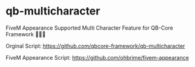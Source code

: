 # qb-multicharacter
FiveM Appearance Supported Multi Character Feature for QB-Core Framework :people_holding_hands:

Orginal Script: https://github.com/qbcore-framework/qb-multicharacter

FiveM Appearance Script: https://github.com/ohbrime/fivem-appearance